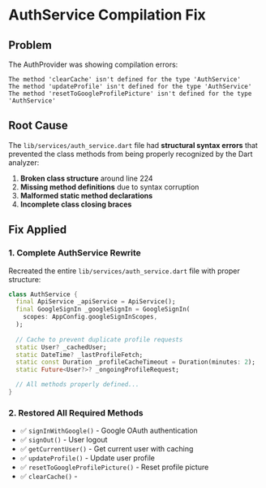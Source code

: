 # AuthService Compilation Fix

## Problem
The AuthProvider was showing compilation errors:
```
The method 'clearCache' isn't defined for the type 'AuthService'
The method 'updateProfile' isn't defined for the type 'AuthService'  
The method 'resetToGoogleProfilePicture' isn't defined for the type 'AuthService'
```

## Root Cause
The `lib/services/auth_service.dart` file had **structural syntax errors** that prevented the class methods from being properly recognized by the Dart analyzer:

1. **Broken class structure** around line 224
2. **Missing method definitions** due to syntax corruption
3. **Malformed static method declarations**
4. **Incomplete class closing braces**

## Fix Applied

### 1. Complete AuthService Rewrite
Recreated the entire `lib/services/auth_service.dart` file with proper structure:

```dart
class AuthService {
  final ApiService _apiService = ApiService();
  final GoogleSignIn _googleSignIn = GoogleSignIn(
    scopes: AppConfig.googleSignInScopes,
  );
  
  // Cache to prevent duplicate profile requests
  static User? _cachedUser;
  static DateTime? _lastProfileFetch;
  static const Duration _profileCacheTimeout = Duration(minutes: 2);
  static Future<User?>? _ongoingProfileRequest;

  // All methods properly defined...
}
```

### 2. Restored All Required Methods
- ✅ `signInWithGoogle()` - Google OAuth authentication
- ✅ `signOut()` - User logout
- ✅ `getCurrentUser()` - Get current user with caching
- ✅ `updateProfile()` - Update user profile
- ✅ `resetToGoogleProfilePicture()` - Reset profile picture
- ✅ `clearCache()` -